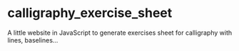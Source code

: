 # calligraphy_exercise_sheet
A little website in JavaScript to generate exercises sheet for calligraphy with lines, baselines...
